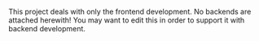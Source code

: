 This project deals with only the frontend development. No backends are attached herewith!
You may want to edit this in order to support it with backend development.
